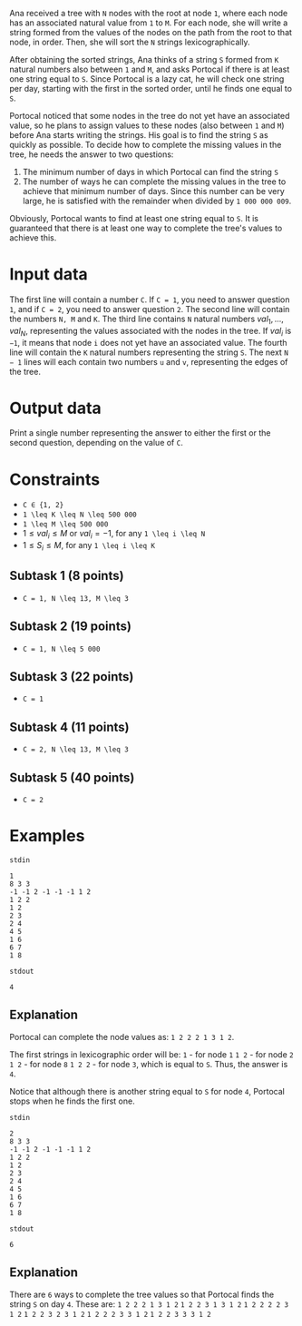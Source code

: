 Ana received a tree with `N` nodes with the root at node `1`, where each node has an associated natural value from `1` to `M`. For each node, she will write a string formed from the values of the nodes on the path from the root to that node, in order. Then, she will sort the `N` strings lexicographically.

After obtaining the sorted strings, Ana thinks of a string `S` formed from `K` natural numbers also between `1` and `M`, and asks Portocal if there is at least one string equal to `S`. Since Portocal is a lazy cat, he will check one string per day, starting with the first in the sorted order, until he finds one equal to `S`.

Portocal noticed that some nodes in the tree do not yet have an associated value, so he plans to assign values to these nodes (also between `1` and `M`) before Ana starts writing the strings. His goal is to find the string `S` as quickly as possible. To decide how to complete the missing values in the tree, he needs the answer to two questions:
1. The minimum number of days in which Portocal can find the string `S`
2. The number of ways he can complete the missing values in the tree to achieve that minimum number of days. Since this number can be very large, he is satisfied with the remainder when divided by `1 000 000 009`.

Obviously, Portocal wants to find at least one string equal to `S`. It is guaranteed that there is at least one way to complete the tree's values to achieve this.

# Input data
The first line will contain a number `C`. If `C = 1`, you need to answer question `1`, and if `C = 2`, you need to answer question `2`. The second line will contain the numbers `N, M` and `K`. The third line contains `N` natural numbers $val_1, ... , val_N$, representing the values associated with the nodes in the tree. If $val_i$ is `−1`, it means that node `i` does not yet have an associated value. The fourth line will contain the `K` natural numbers representing the string `S`. The next `N − 1` lines will each contain two numbers `u` and `v`, representing the edges of the tree.

# Output data
Print a single number representing the answer to either the first or the second question, depending on the value of `C`.

# Constraints
* `C ∈ {1, 2}`
* `1 \leq K \leq N \leq 500 000`
* `1 \leq M \leq 500 000`
* $1 \leq val_i \leq M$ or $val_i = −1$, for any `1 \leq i \leq N`
* $1 \leq S_i \leq M$, for any `1 \leq i \leq K`

## Subtask 1 (8 points)
* `C = 1, N \leq 13, M \leq 3`
## Subtask 2 (19 points)
* `C = 1, N \leq 5 000`
## Subtask 3 (22 points)
* `C = 1`
## Subtask 4 (11 points)
* `C = 2, N \leq 13, M \leq 3`
## Subtask 5 (40 points)
* `C = 2`

# Examples

`stdin`

```
1
8 3 3
-1 -1 2 -1 -1 -1 1 2
1 2 2
1 2
2 3
2 4
4 5
1 6
6 7
1 8
```

`stdout`

```
4
```

Explanation
---

Portocal can complete the node values as: `1 2 2 2 1 3 1 2`.

The first strings in lexicographic order will be:
`1` - for node `1`
`1 2` - for node `2`
`1 2` - for node `8`
`1 2 2` - for node `3`, which is equal to `S`.
Thus, the answer is `4`.

Notice that although there is another string equal to `S` for node `4`, Portocal stops when he finds the first one.

`stdin`

```
2
8 3 3
-1 -1 2 -1 -1 -1 1 2
1 2 2
1 2
2 3
2 4
4 5
1 6
6 7
1 8
```

`stdout`

```
6 
```

Explanation
---

There are `6` ways to complete the tree values so that Portocal finds the string `S` on day `4`. These are:
`1 2 2 2 1 3 1 2`
`1 2 2 3 1 3 1 2`
`1 2 2 2 2 3 1 2`
`1 2 2 3 2 3 1 2`
`1 2 2 2 3 3 1 2`
`1 2 2 3 3 3 1 2`
